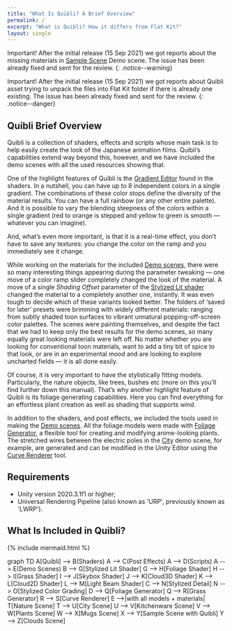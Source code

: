 ```yaml
---
title: "What Is Quibli? A Brief Overview"
permalink: /
excerpt: "What is Quibli? How it differs from Flat Kit?"
layout: single
---
```


<!--
**<span style="font-size:larger;">[Full documentation online](https://quibli.dustyroom.com)</span>**
{: .notice--info}
-->

Important! After the initial release (15 Sep 2021) we got reports about the missing materials in [Sample Scene](../demo-scene/#sample-scene-with-quibli) Demo scene. The issue has been already fixed and sent for the review.
{: .notice--warning}

Important! After the initial release (15 Sep 2021) we got reports about Quibli asset trying to unpack the files into Flat Kit folder if there is already one existing. The issue has been already fixed and sent for the review.
{: .notice--danger}

## Quibli Brief Overview

Quibli is a collection of shaders, effects and scripts whose main task is to help easily create the look of the Japanese animation films. Quibli’s capabilities extend way beyond this, however, and we have included the demo scenes with all the used resources showing that.

One of the highlight features of Quibli is the [Gradient Editor](stylized-lit-shader/#gradient) found in the shaders. In a nutshell, you can have up to 8 independent colors in a single gradient. The combinations of these color stops define the diversity of the material results. You can have a full rainbow (or any other entire palette). And it is possible to vary the blending steepness of the colors within a single gradient (red to orange is stepped and yellow to green is smooth — whatever you can imagine).

And, what’s even more important, is that it is a real-time effect, you don’t have to save any textures: you change the color on the ramp and you immediately see it change.

While working on the materials for the included [Demo scenes](demo-scenes), there were so many interesting things appearing during the parameter tweaking — one move of a color ramp slider completely changed the look of the material. A move of a single _Shading Offset_ parameter of the [Stylized Lit shader](stylized-lit-shader) changed the material to a completely another one, instantly. It was even tough to decide which of these variants looked better. The folders of ‘saved for later’ presets were brimming with widely different materials: ranging from subtly shaded toon surfaces to vibrant unnatural popping-off-screen color palettes. The scenes were painting themselves, and despite the fact that we had to keep only the best results for the demo scenes, so many equally great looking materials were left off. No matter whether you are looking for conventional toon materials, want to add a tiny bit of spice to that look, or are in an experimental mood and are looking to explore uncharted fields — it is all done easily.

Of course, it is very important to have the stylistically fitting models. Particularly, the nature objects, like trees, bushes etc (more on this you’ll find further down this manual). That’s why another highlight feature of Quibli is its foliage generating capabilities. Here you can find everything for an effortless plant creation as well as shading that supports wind.

In addition to the shaders, and post effects, we included the tools used in making the [Demo scenes](demo-scenes). All the foliage models were made with [Foliage Generator](foliage-generator), a flexible tool for creating and modifying anime-looking plants. The stretched wires between the electric poles in the [City](demo-scenes#city-scene) demo scene, for example, are generated and can be modified in the Unity Editor using the [Curve Renderer](curve-renderer) tool.

## Requirements

  * Unity version 2020.3.1f1 or higher;
  * Universal Rendering Pipeline (also known as 'URP', previously known as 'LWRP').

## What Is Included in Quibli?

{% include mermaid.html %}
<div class="mermaid">
graph TD
A[Quibli] --> B(Shaders)
A --> C(Post Effects)
A --> D(Scripts)
A --> E(Demo Scenes)
B --> G[Stylized Lit Shader]
G --> H[Foliage Shader]
H --> I[Grass Shader]
I --> J[Skybox Shader]
J --> K[Cloud3D Shader]
K --> L[Cloud2D Shader]
L --> M[Light Beam Shader]
C --> N[Stylized Detail]
N --> O[Stylized Color Grading]
D --> Q[Foliage Generator]
Q --> R[Grass Generator]
R --> S[Curve Renderer]
E -->|with all models + materials| T[Nature Scene]
T --> U[City Scene]
U --> V[Kitchenware Scene]
V --> W[Plants Scene]
W --> X[Mugs Scene]
X --> Y[Sample Scene with Quibli]
Y --> Z[Clouds Scene]
</div>
